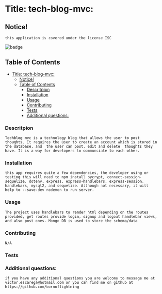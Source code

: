 
<a name = 'title' /></a>
# Title: tech-blog-mvc:
    
<a name = 'notice' /></a>
## Notice!

    this application is covered under the license ISC
![badge](https://img.shields.io/static/v1?label=LICENSE&message=ISC&color=<green>)
    
    

<a name = 'contents' /></a>
## Table of Contents

- [Title: tech-blog-mvc:](#title-tech-blog-mvc)
  - [Notice!](#notice)
  - [Table of Contents](#table-of-contents)
    - [Descritpion](#descritpion)
    - [Installation](#installation)
    - [Usage](#usage)
    - [Contributing](#contributing)
    - [Tests](#tests)
    - [Additional questions:](#additional-questions)


        
<a name = 'description' /></a>
### Descritpion

    Techblog mvc is a technology blog that allows the user to post thoughts. It requires the user to create an account which is stored in the database, and  the user can post, edit and delete  thoughts they have. It is a way for developers to communciate to each other. 


<a name = 'installation' /></a>
### Installation

    this app requires quite a few dependencies, the developer using or testing this will need to npm install bycrypt, connect-session-sequelize, dotenv, express, express-handlebars, express-session, handlebars, mysql2, and sequelize. Although not necessary, it will help to --save-dev nodemon to run server. 


<a name = 'usage' /></a>
### Usage

    The project uses handlebars to render html depending on the routes provided, get routes provide login, signup and logout handlebar views, and also post ones. Mongo DB is used to store the schema/data


<a name = 'contributing' /></a>
### Contributing

    N/A


<a name = 'tests' /></a>
### Tests

    


<a name = 'questions' /></a>
### Additional questions:

    if you have any additional questions you are welcome to message me at victor.escarega@hotmail.com or you can find me on github at https://github.com/bornoflightning

    